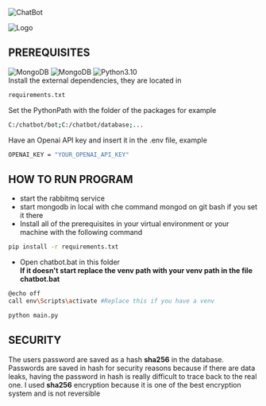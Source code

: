 ![ChatBot](https://cdn.discordapp.com/attachments/733391066136313879/1147239203466379286/CHATBOT.png)

![Logo](https://img.shields.io/badge/Created%20by-GabryWasTaken-blue)
 

## PREREQUISITES
![MongoDB](https://img.shields.io/badge/Install-MongoDB-orange?link=https%3A%2F%2Fwww.mongodb.com%2Ftry%2Fdownload%2Fcommunity)
![MongoDB](https://img.shields.io/badge/Install-RabbitMQ-green?link=https%3A%2F%2Fwww.rabbitmq.com%2Fdownload.html)
![Python3.10](https://img.shields.io/badge/Install-Python%203.10%20or%20greater-blue?link=https%3A%2F%2Fwww.python.org%2Fdownloads%2F) \
Install the external dependencies, they are located in
```bash
requirements.txt
```
Set the PythonPath with the folder of the packages for example
```bash
C:/chatbot/bot;C:/chatbot/database;...
```
Have an Openai API key and insert it in the .env file, example
```bash
OPENAI_KEY = "YOUR_OPENAI_API_KEY"
```
## HOW TO RUN PROGRAM

* start the rabbitmq service
* start mongodb in local with che command mongod on git bash if you set it there
* Install all of the prerequisites in your virtual environment or your machine with the following command
```bash
pip install -r requirements.txt
```
* Open chatbot.bat in this folder \
**If it doesn't start replace the venv path with your venv path in the file chatbot.bat**
```bash
@echo off
call env\Scripts\activate #Replace this if you have a venv

python main.py
```
## SECURITY
The users password are saved as a hash **sha256** in the database. Passwords are saved in hash for security reasons because if there are data leaks, having the password in hash is really difficult to trace back to the real one. I used **sha256** encryption because it is one of the best encryption system and is not reversible
